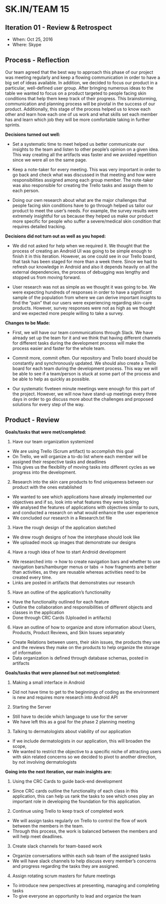 # SK.IN/TEAM 15

## Iteration 01 - Review & Retrospect

 * When: Oct 25, 2016
 * Where: Skype

## Process - Reflection


Our team agreed that the best way to approach this phase of our project was meeting regularly and keep a flowing communication in order to have a big set of ideas available. In addition, we decided to focus our product in a particular, well-defined user group. After bringing numerous ideas to the table we wanted to focus on a product targeted to people facing skin conditions that help them keep track of their progress. This brainstorming, communication and planning process will be pivotal in the success of our product. Additionally, this stage of the process helped us to know each other and learn how each one of us work and what skills set each member has and learn which job they will be more comfortable taking in further sprints.

**Decisions turned out well:**


- Set a systematic time to meet helped us better communicate our insights to the team and listen to other people’s opinion on a given idea. This way creating all the artifacts was faster and we avoided repetition since we were all on the same page.


- Keep a note-taker for every meeting. This was very important in order to go back and check what was discussed in that meeting and how were responsibilities assigned among each group member. The note-taker was also responsible for creating the Trello tasks and assign them to each person.


- Doing our own research about what are the major challenges that people facing skin conditions have to go through helped us tailor our product to meet the user’s needs. For example, the survey results were extremely insightful for us because they helped us make our product more specific for people who suffer a severe/medical skin condition that requires detailed tracking.


**Decisions did not turn out as well as you hoped:**


- We did not asked for help when we required it. We thought that the process of creating an Android UI was going to be simple enough to finish it in this iteration. However, as one could see in our Trello board, that task has been staged for more than a week there. Since we had to refresh our knowledge in Android and also it depends heavily on all the external dependencies, the process of debugging was lengthy and stopped us from moving forward.


- User research was not as simple as we thought it was going to be. We were expecting hundreds of responses in order to have a significant sample of the population from where we can derive important insights to find the “pain” that our users were experiencing regarding skin-care products. However, survey responses were not as high as we thought and we expected more people willing to take a survey. 


**Changes to be Made:**


- First, we will have our team communications through Slack. We have already set up the team for it and we think that having different channels for different tasks during the development process will make the process easier and faster for the whole team.


- Commit more, commit often. Our repository and Trello board should be constantly and synchronously updated. We should also create a Trello board for each team during the development process. This way we will be able to see if a team/person is stuck at some part of the process and be able to help as quickly as possible. 


- Our systematic  fiveteen minute meetings were enough for this part of the project. However, we will now have stand-up meetings every three days in order to go discuss more about the challenges and proposed solutions for every step of the way.



## Product - Review

**Goals/tasks that were met/completed:**

1) Have our team organization systemized
 - We are using Trello (Scrum artifact) to accomplish this goal
 - On Trello, we will organize a to-do list where each member will be assigned their respective tasks and deadlines 
 - This gives us the flexibility of moving tasks into different cycles as we progress into the development.

2) Research into the skin care products to find uniqueness between our product with the ones established
  - We wanted to see which applications have already implemented our objectives and if so, look into what features they were lacking
  - We analysed the features of applications with objectives similar to ours, and conducted a research on what would enhance the user experience
  - We concluded our research in a Research.txt file

3) Have the rough design of the application sketched
  - We drew rough designs of how the interphase should look like
  - We uploaded mock up images that demonstrate our designs

4) Have a rough idea of how to start Android development
  - We researched into
      -> how to create navigation bars and whether to use navigation bars/hamburger menus or tabs 
      -> how fragments are better than activities, as they are reusable whereas activities need to be created every time. 
  - Links are posted in artifacts that demonstrates our research

5) Have an outline of the application’s functionality
  - Have the functionality outlined for each feature
  - Outline the collaboration and responsibilities of different objects and classes in the application
  - Done through CRC Cards (Uploaded in artifacts)

6) Have an outline of how to organize and store information about Users, Products, Product Reviews, and Skin Issues separately
  - Create Relations between users, their skin issues, the products they use and the reviews they make on the products to help organize the storage of information
  - Data organization is defined through database schemas, posted in artifacts 


**Goals/tasks that were planned but not met/completed:**

 1. Making a small interface in Android 
   - Did not have time to get to the beginnings of coding as the environment is new and requires more research into Android API
 2.	Starting the Server
   - Still have to decide which language to use for the server 
   - We have left this as a goal for the phase 2 planning meeting
 3. Talking to dermatologists about viability of our application
   - If we include dermatologists in our application, this will broaden the scope, 
   - We wanted to restrict the objective to a specific niche of attracting users with skin related concerns so we decided to pivot to another direction, by not involving dermatologists


**Going into the next iteration, our main insights are:**

1) Using the CRC Cards to guide back-end development
  - Since CRC cards outline the functionality of each class in this application, this can help us rank the tasks to see which ones play an important role in developing the foundation for this application.

2) Continue using Trello to keep track of completed work 
  - We will assign tasks regularly on Trello to control the flow of work between the members in the team. 
  - Through this process, the work is balanced between the members and will help meet deadlines.
  
3) Create slack channels for team-based work
 - Organize conversations within each sub team of the assigned tasks
 - We will have slack channels to help discuss every member’s concerns and progress regarding the tasks they are assigned. 

4) Assign rotating scrum masters for future meetings
 - To introduce new perspectives at presenting, managing and completing tasks
 - To give everyone an opportunity to lead and organize the team 

